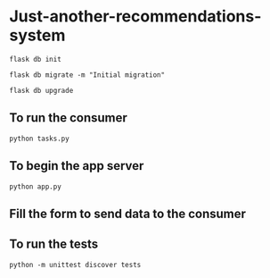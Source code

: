 # Just-another-recommendations-system

```
flask db init
```
```
flask db migrate -m "Initial migration"
```
```
flask db upgrade
```

## To run the consumer
```
python tasks.py
```

## To begin the app server
```
python app.py
```

## Fill the form to send data to the consumer


## To run the tests
```
python -m unittest discover tests
```
